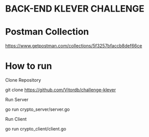 # BACK-END KLEVER CHALLENGE


 # Postman Collection

  https://www.getpostman.com/collections/5f3257bfaccb8def66ce

 # How to run 
 
 Clone Repository

 git clone https://github.com/Vitordb/challenge-klever

 Run Server

 go run crypto_server/server.go

 Run Client

 go run crypto_client/client.go
